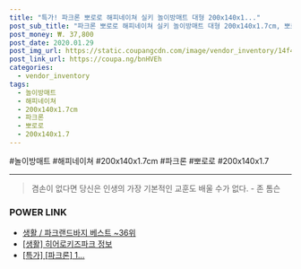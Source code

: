 ```yaml
--- 
title: "특가! 파크론 뽀로로 해피네이쳐 실키 놀이방매트 대형 200x140x1..." 
post_sub_title: "파크론 뽀로로 해피네이쳐 실키 놀이방매트 대형 200x140x1.7cm, 뽀로로 해피네이쳐 200x140x1.7" 
post_money: ₩. 37,800 
post_date: 2020.01.29 
post_img_url: https://static.coupangcdn.com/image/vendor_inventory/14f4/19f5e23ddf265a9c1c0a31df94901c5324abbe1b0e08c11faa72e14a3ea3.jpg 
post_link_url: https://coupa.ng/bnHVEh 
categories: 
  - vendor_inventory 
tags: 
  - 놀이방매트 
  - 해피네이쳐 
  - 200x140x1.7cm 
  - 파크론 
  - 뽀로로 
  - 200x140x1.7 
--- 
```

  #놀이방매트 #해피네이쳐 #200x140x1.7cm #파크론 #뽀로로 #200x140x1.7 
<hr> 

> 겸손이 없다면 당신은 인생의 가장 기본적인 교훈도 배울 수가 없다. - 존 톰슨 


### POWER LINK

* <a href="https://blog.naver.com/santokki14/221781528550" target="_blank">생활 / 파크랜드바지 베스트 ~36위</a>
* <a href="https://blog.naver.com/sakai111/221759899118" target="_blank"> [생활] 히어로키즈파크 정보 </a>
* <a href="https://blog.naver.com/an0733/221789572614" target="_blank">[특가] [파크론] 1...</a>
